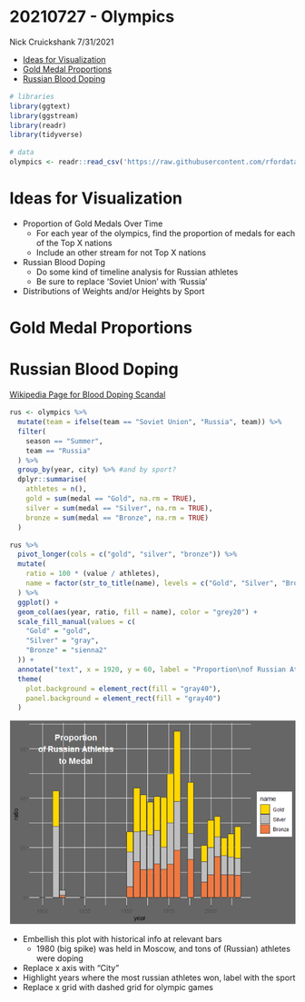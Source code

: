 20210727 - Olympics
================
Nick Cruickshank
7/31/2021

  - [Ideas for Visualization](#ideas-for-visualization)
  - [Gold Medal Proportions](#gold-medal-proportions)
  - [Russian Blood Doping](#russian-blood-doping)

``` r
# libraries
library(ggtext)
library(ggstream)
library(readr)
library(tidyverse)
```

``` r
# data
olympics <- readr::read_csv('https://raw.githubusercontent.com/rfordatascience/tidytuesday/master/data/2021/2021-07-27/olympics.csv')
```

# Ideas for Visualization

  - Proportion of Gold Medals Over Time
      - For each year of the olympics, find the proportion of medals for
        each of the Top X nations  
      - Include an other stream for not Top X nations  
  - Russian Blood Doping
      - Do some kind of timeline analysis for Russian athletes  
      - Be sure to replace ‘Soviet Union’ with ‘Russia’
  - Distributions of Weights and/or Heights by Sport

# Gold Medal Proportions

# Russian Blood Doping

[Wikipedia Page for Blood Doping
Scandal](https://en.wikipedia.org/wiki/Doping_in_Russia)

``` r
rus <- olympics %>%
  mutate(team = ifelse(team == "Soviet Union", "Russia", team)) %>%
  filter(
    season == "Summer",
    team == "Russia"
  ) %>%
  group_by(year, city) %>% #and by sport?
  dplyr::summarise(
    athletes = n(),
    gold = sum(medal == "Gold", na.rm = TRUE),
    silver = sum(medal == "Silver", na.rm = TRUE),
    bronze = sum(medal == "Bronze", na.rm = TRUE)
  )
```

``` r
rus %>%
  pivot_longer(cols = c("gold", "silver", "bronze")) %>%
  mutate(
    ratio = 100 * (value / athletes),
    name = factor(str_to_title(name), levels = c("Gold", "Silver", "Bronze"))
  ) %>%
  ggplot() + 
  geom_col(aes(year, ratio, fill = name), color = "grey20") + 
  scale_fill_manual(values = c(
    "Gold" = "gold",
    "Silver" = "gray",
    "Bronze" = "sienna2"
  )) + 
  annotate("text", x = 1920, y = 60, label = "Proportion\nof Russian Athletes\nto Medal", size = 5, fontface = "bold", color = "white") + 
  theme(
    plot.background = element_rect(fill = "gray40"),
    panel.background = element_rect(fill = "gray40")
  )
```

![](20210727---Olympics_files/figure-gfm/unnamed-chunk-2-1.png)<!-- -->

  - Embellish this plot with historical info at relevant bars
      - 1980 (big spike) was held in Moscow, and tons of (Russian)
        athletes were doping
  - Replace x axis with “City”
  - Highlight years where the most russian athletes won, label with the
    sport  
  - Replace x grid with dashed grid for olympic games

